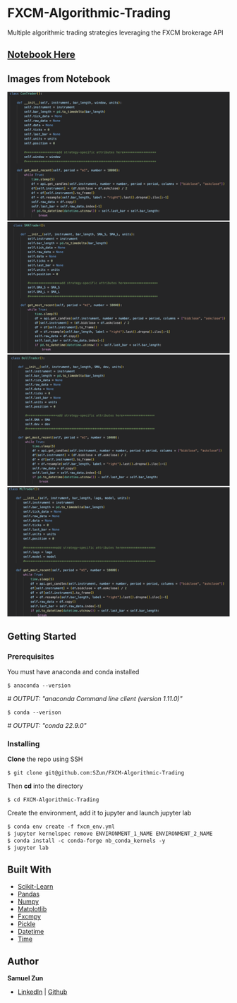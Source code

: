 # FXCM-Algorithmic-Trading
Multiple algorithmic trading strategies leveraging the FXCM brokerage API

## [Notebook Here](https://github.com/SZun/FXCM-Algorithmic-Trading/blob/main/FXCM-Algorithmic-Trading.ipynb)

## Images from Notebook

![](./assets/con.png)
![](./assets/sma.png)
![](./assets/boll.png)
![](./assets/ml.png)

## Getting Started

### Prerequisites

You must have anaconda and conda installed

```
$ anaconda --version
```
*# OUTPUT: "anaconda Command line client (version 1.11.0)"*
```
$ conda --verison
```
*# OUTPUT: "conda 22.9.0"*


### Installing

**Clone** the repo using SSH

```
$ git clone git@github.com:SZun/FXCM-Algorithmic-Trading
```

Then **cd** into the directory

```
$ cd FXCM-Algorithmic-Trading
```

Create the environment, add it to jupyter and launch jupyter lab

```
$ conda env create -f fxcm_env.yml
$ jupyter kernelspec remove ENVIRONMENT_1_NAME ENVIRONMENT_2_NAME
$ conda install -c conda-forge nb_conda_kernels -y
$ jupyter lab
```

## Built With

- [Scikit-Learn](https://scikit-learn.org/stable/)
- [Pandas](https://pandas.pydata.org/docs/#)
- [Numpy](https://numpy.org/)
- [Matplotlib](https://matplotlib.org/stable/index.html)
- [Fxcmpy](https://fxcmpy.tpq.io/00_quick_start.html)
- [Pickle](https://docs.python.org/3/library/pickle.html)
- [Datetime](https://docs.python.org/3/library/datetime.html)
- [Time](https://docs.python.org/3/library/time.html)

## Author

**Samuel Zun** 
- [LinkedIn](https://www.linkedin.com/in/szun/) | [Github](https://github.com/SZun)